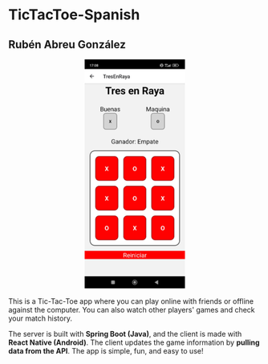 # TicTacToe-Spanish

## Rubén Abreu González

<div align="center">
    <img src="./img/ticTacToeGameplay.jpg" width="200">
</div>

This is a Tic-Tac-Toe app where you can play online with friends or offline against the computer. You can also watch other players' games and check your match history.

The server is built with **Spring Boot (Java)**, and the client is made with **React Native (Android)**. The client updates the game information by **pulling data from the API**. The app is simple, fun, and easy to use!
